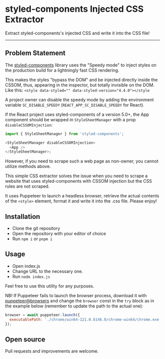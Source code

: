 # styled-components Injected CSS Extractor

Extract styled-components's injected CSS and write it into the CSS file!

---

## Problem Statement

The [styled-components](https://styled-components.com) library uses the "Speedy mode" to inject styles on the production build for a lightningly fast CSS rendering.

This makes the styles "bypass the DOM" and be injected directly inside the CSSOM, thus, appearing in the inspector, but totally invisible on the DOM. Like this: `<style data-styled="" data-styled-version="4.4.0"></style`

A project owner can disable the speedy mode by adding the environment variable `SC_DISABLE_SPEEDY` (`REACT_APP_SC_DISABLE_SPEEDY` for React).

If the React project uses styled-components of a version 5.0+, the App component should be wrapped in `StyleSheetManager` with a prop `disableCSSOMInjection`:

```javascript
import { StyleSheetManager } from 'styled-components';

<StyleSheetManager disableCSSOMInjection>
  <App />
</StyleSheetManager>;
```

However, if you need to scrape such a web page as non-owner, you cannot utilize methods above.

This simple CSS extractor solves the issue when you need to scrape a website that uses styled-components with CSSOM injection but the CSS rules are not scraped.

 It uses Puppeteer to launch a headless browser, retrieve the actual contents of the `<style>` element, format it and write it into the .css file. Please enjoy!

## Installation

- Clone the git repository
- Open the repository with your editor of choice
- Run `npm i` or `pnpm i`

## Usage

- Open index.js
- Change URL to the necessary one.
- Run `node index.js`

Feel free to use this utility for any purposes.

NB! If Puppeteer fails to launch the browser process, download it with [puppeteer@browsers](https://www.npmjs.com/package/@puppeteer/browsers) and change the `browser` const in the `try` block as in the example below (remember to update the path to the actual one):

```javascript
browser = await puppeteer.launch({
  executablePath: './chrome/win64-121.0.6146.0/chrome-win64/chrome.exe',
});
```

## Open source

Pull requests and improvements are welcome.
